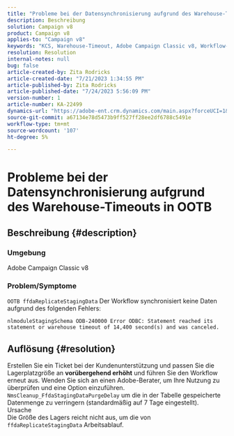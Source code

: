 ```yaml
---
title: "Probleme bei der Datensynchronisierung aufgrund des Warehouse-Timeouts in OOTB"
description: Beschreibung
solution: Campaign v8
product: Campaign v8
applies-to: "Campaign v8"
keywords: "KCS, Warehouse-Timeout, Adobe Campaign Classic v8, Workflow-Fehler "
resolution: Resolution
internal-notes: null
bug: false
article-created-by: Zita Rodricks
article-created-date: "7/21/2023 1:34:55 PM"
article-published-by: Zita Rodricks
article-published-date: "7/24/2023 5:56:09 PM"
version-number: 1
article-number: KA-22499
dynamics-url: "https://adobe-ent.crm.dynamics.com/main.aspx?forceUCI=1&pagetype=entityrecord&etn=knowledgearticle&id=58baa25b-cb27-ee11-9966-6045bd0065b6"
source-git-commit: a67134e78d5473b9ff527ff28ee2df6788c5491e
workflow-type: tm+mt
source-wordcount: '107'
ht-degree: 5%

---
```


# Probleme bei der Datensynchronisierung aufgrund des Warehouse-Timeouts in OOTB

## Beschreibung {#description}


### Umgebung

Adobe Campaign Classic v8

### Problem/Symptome

`OOTB ffdaReplicateStagingData` Der Workflow synchronisiert keine Daten aufgrund des folgenden Fehlers:

`nlmoduleStagingSchema ODB-240000 Error ODBC: Statement reached its statement or warehouse timeout of 14,400 second(s) and was canceled.`




## Auflösung {#resolution}


Erstellen Sie ein Ticket bei der Kundenunterstützung und passen Sie die Lagerplatzgröße an <b>vorübergehend erhöht</b> und führen Sie den Workflow erneut aus.
Wenden Sie sich an einen Adobe-Berater, um Ihre Nutzung zu überprüfen und eine Option einzuführen. `NmsCleanup_FfdaStagingDataPurgeDelay` um die in der Tabelle gespeicherte Datenmenge zu verringern (standardmäßig auf 7 Tage eingestellt).
<br>Ursache<br>Die Größe des Lagers reicht nicht aus, um die von `ffdaReplicateStagingData` Arbeitsablauf.